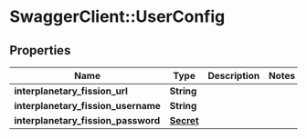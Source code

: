 # SwaggerClient::UserConfig

## Properties
Name | Type | Description | Notes
------------ | ------------- | ------------- | -------------
**interplanetary_fission_url** | **String** |  | 
**interplanetary_fission_username** | **String** |  | 
**interplanetary_fission_password** | [**Secret**](Secret.md) |  | 


